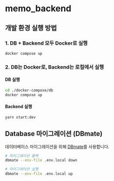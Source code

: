 # memo_backend

## 개발 환경 실행 방법

### 1. DB + Backend 모두 Docker로 실행
```bash
docker compose up
```

### 2. DB는 Docker로, Backend는 로컬에서 실행

#### DB 실행
```bash
cd ./docker-compose/db
docker compose up
```

#### Backend 실행
```bash
yarn start:dev
```

## Database 마이그레이션 (DBmate)
데이터베이스 마이그레이션을 위해 [DBmate](https://github.com/amacneil/dbmate)를 사용합니다.

```bash
# 마이그레이션 롤백
dbmate --env-file .env.local down

# 마이그레이션 실행
dbmate --env-file .env.local up
```
